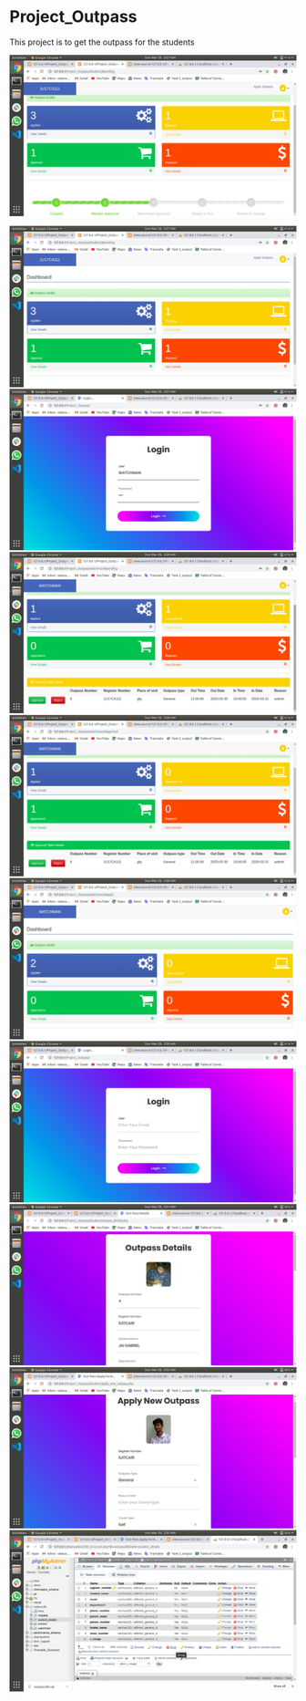# Project_Outpass
This project is to get the outpass for the students




![alt text](https://github.com/JAYASANKARG/Outpass_Management_System/blob/master/output/Screenshot%20from%202020-03-29%2002-27-34.png?raw=true "Logo Title Text 1")

![](https://github.com/JAYASANKARG/Outpass_Management_System/blob/master/output/Screenshot%20from%202020-03-29%2002-27-40.png?raw=true)
![](https://github.com/JAYASANKARG/Outpass_Management_System/blob/master/output/Screenshot%20from%202020-03-29%2002-27-56.png?raw=true)
![](https://github.com/JAYASANKARG/Outpass_Management_System/blob/master/output/Screenshot%20from%202020-03-29%2002-28-04.png?raw=true)
![](https://github.com/JAYASANKARG/Outpass_Management_System/blob/master/output/Screenshot%20from%202020-03-29%2002-28-13.png?raw=true)
![](https://github.com/JAYASANKARG/Outpass_Management_System/blob/master/output/Screenshot%20from%202020-03-29%2002-28-34.png?raw=true)
![](https://github.com/JAYASANKARG/Outpass_Management_System/blob/master/output/Screenshot%20from%202020-03-29%2002-28-40.png?raw=true)
![](https://github.com/JAYASANKARG/Outpass_Management_System/blob/master/output/Screenshot%20from%202020-03-29%2002-31-55.png?raw=true)
![](https://github.com/JAYASANKARG/Outpass_Management_System/blob/master/output/Screenshot%20from%202020-03-29%2002-32-10.png?raw=true)
![](https://github.com/JAYASANKARG/Outpass_Management_System/blob/master/output/Screenshot%20from%202020-03-29%2002-35-19.png?raw=true)
